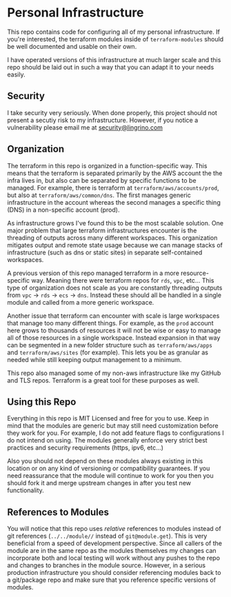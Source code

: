 # Personal Infrastructure

This repo contains code for configuring all of my personal infrastructure. If you're interested, the terraform modules inside of `terraform-modules` should be well documented and usable on their own.

I have operated versions of this infrastructure at much larger scale and this repo should be laid out in such a way that you can adapt it to your needs easily.

## Security

I take security very seriously. When done properly, this project should not present a secutiy risk to my infrastructure. However, if you notice a vulnerability please email me at <security@lingrino.com>

## Organization

The terraform in this repo is organized in a function-specific way. This means that the terraform is separated primarily by the AWS account the the infra lives in, but also can be separated by specific functions to be managed. For example, there is terraform at `terraform/aws/accounts/prod`, but also at `terraform/aws/common/dns`. The first manages generic infrastructure in the account whereas the second manages a specific thing (DNS) in a non-specific account (prod).

As infrastructure grows I've found this to be the most scalable solution. One major problem that large terraform infrastructures encounter is the threading of outputs across many different workspaces. This organization mitigates output and remote state usage because we can manage stacks of infrastructure (such as dns or static sites) in separate self-contained workspaces.

A previous version of this repo managed terraform in a more resource-specific way. Meaning there were terraform repos for `rds`, `vpc`, etc... This type of organization does not scale as you are constantly threading outputs from `vpc` -> `rds` -> `ecs` -> `dns`. Instead these should all be handled in a single module and called from a more generic workspace.

Another issue that terraform can encounter with scale is large workspaces that manage too many different things. For example, as the `prod` account here grows to thousands of resources it will not be wise or easy to manage all of those resources in a single workspace. Instead expansion in that way can be segmented in a new folder structure such as `terraform/aws/apps` and `terraform/aws/sites` (for example). This lets you be as granular as needed while still keeping output management to a minimum.

This repo also managed some of my non-aws infrastructure like my GitHub and TLS repos. Terraform is a great tool for these purposes as well.

## Using this Repo

Everything in this repo is MIT Licensed and free for you to use. Keep in mind that the modules are generic but may still need customization before they work for you. For example, I do not add feature flags to configurations I do not intend on using. The modules generally enforce very strict best practices and security requirements (https, ipv6, etc...)

Also you should not depend on these modules always existing in this location or on any kind of versioning or compatibility guarantees. If you need reassurance that the module will continue to work for you then you should fork it and merge upstream changes in after you test new functionality.

## References to Modules

You will notice that this repo uses *relative* references to modules instead of git references (`../../module//` instead of `git@module.get`). This is very beneficial from a speed of development perspective. Since all callers of the module are in the same repo as the modules themselves my changes can incorporate both and local testing will work without any pushes to the repo and changes to branches in the module source. However, in a serious production infrastructure you should consider referencing modules back to a git/package repo and make sure that you reference specific versions of modules.

